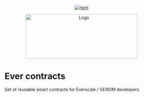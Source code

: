 <p align="center">
    <a href="https://www.npmjs.com/package/@broxus/contracts">
        <img alt="npm" src="https://img.shields.io/npm/v/@broxus/contracts">
    </a>
</p>
<p align="center">
  <a href="https://github.com/venom-blockchain/developer-program">
    <img src="https://raw.githubusercontent.com/venom-blockchain/developer-program/main/vf-dev-program.png" alt="Logo" width="366.8" height="146.4">
  </a>
</p>

# Ever contracts

Set of reusable smart contracts for Everscale / VENOM developers
